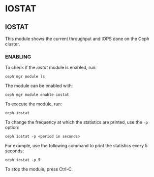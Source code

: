 # IOSTAT

## IOSTAT

This module shows the current throughput and IOPS done on the Ceph cluster.

### ENABLING

To check if the _iostat_ module is enabled, run:

```text
ceph mgr module ls
```

The module can be enabled with:

```text
ceph mgr module enable iostat
```

To execute the module, run:

```text
ceph iostat
```

To change the frequency at which the statistics are printed, use the `-p` option:

```text
ceph iostat -p <period in seconds>
```

For example, use the following command to print the statistics every 5 seconds:

```text
ceph iostat -p 5
```

To stop the module, press Ctrl-C.

